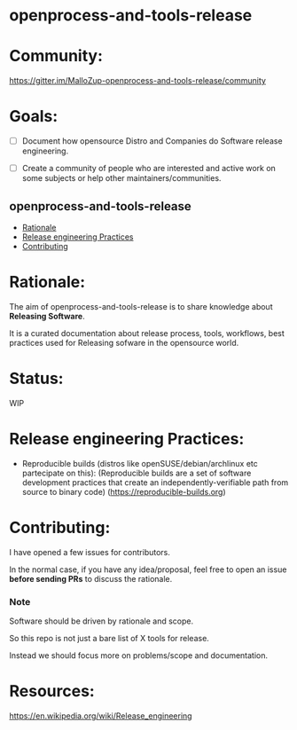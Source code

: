 # openprocess-and-tools-release

# Community:

https://gitter.im/MalloZup-openprocess-and-tools-release/community


# Goals:

- [ ] Document how opensource Distro and Companies do Software release engineering.
- [ ] Create a community of people who are interested and active work on some subjects or help other maintainers/communities.


## openprocess-and-tools-release

- [Rationale](#rationale)
- [Release engineering Practices](#release-engineering-practices)
- [Contributing](#Contributing)




# Rationale:
The aim of openprocess-and-tools-release is to share knowledge about **Releasing Software**.

It is a curated documentation about release process, tools, workflows, best practices used for Releasing sofware in the opensource world.

# Status:

WIP


# Release engineering Practices:

* Reproducible builds (distros like openSUSE/debian/archlinux etc partecipate on this): 
 (Reproducible builds are a set of software development practices that create an independently-verifiable path from source to binary code)
 (https://reproducible-builds.org) 
  

# Contributing:

I have opened a few issues for contributors.

In the normal case, if you have any idea/proposal, feel free to open an issue **before sending PRs** to discuss the rationale.



### Note

Software should be driven by rationale and scope.

So this repo is not just a bare list of X tools for release. 

Instead we should focus more on problems/scope and documentation.



# Resources:

https://en.wikipedia.org/wiki/Release_engineering
